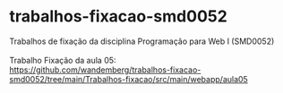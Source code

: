 # trabalhos-fixacao-smd0052
Trabalhos de fixação da disciplina Programação para Web I (SMD0052) <br>
<br>
Trabalho Fixação da aula 05: <br>
https://github.com/wandemberg/trabalhos-fixacao-smd0052/tree/main/Trabalhos-fixacao/src/main/webapp/aula05 <br>

